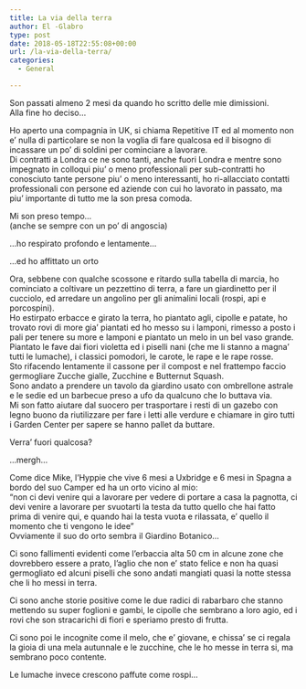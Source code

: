 ```yaml
---
title: La via della terra
author: El -Glabro
type: post
date: 2018-05-18T22:55:08+00:00
url: /la-via-della-terra/
categories:
  - General

---
```

Son passati almeno 2 mesi da quando ho scritto delle mie dimissioni.  
Alla fine ho deciso&#8230;

Ho aperto una compagnia in UK, si chiama Repetitive IT ed al momento non e’ nulla di particolare se non la voglia di fare qualcosa ed il bisogno di incassare un po’ di soldini per cominciare a lavorare.  
Di contratti a Londra ce ne sono tanti, anche fuori Londra e mentre sono impegnato in colloqui piu’ o meno professionali per sub-contratti ho conosciuto tante persone piu’ o meno interessanti, ho ri-allacciato contatti professionali con persone ed aziende con cui ho lavorato in passato, ma piu’ importante di tutto me la son presa comoda.

Mi son preso tempo…  
(anche se sempre con un po’ di angoscia)

…ho respirato profondo e lentamente…

…ed ho affittato un orto

Ora, sebbene con qualche scossone e ritardo sulla tabella di marcia, ho cominciato a coltivare un pezzettino di terra, a fare un giardinetto per il cucciolo, ed arredare un angolino per gli animalini locali (rospi, api e porcospini).  
Ho estirpato erbacce e girato la terra, ho piantato agli, cipolle e patate, ho trovato rovi di more gia’ piantati ed ho messo su i lamponi, rimesso a posto i pali per tenere su more e lamponi e piantato un melo in un bel vaso grande.  
Piantato le fave dai fiori violetta ed i piselli nani (che me li stanno a magna’ tutti le lumache), i classici pomodori, le carote, le rape e le rape rosse.  
Sto rifacendo lentamente il cassone per il compost e nel frattempo faccio germogliare Zucche gialle, Zucchine e Butternut Squash.  
Sono andato a prendere un tavolo da giardino usato con ombrellone astrale e le sedie ed un barbecue preso a ufo da qualcuno che lo buttava via.  
Mi son fatto aiutare dal suocero per trasportare i resti di un gazebo con legno buono da riutilizzare per fare i letti alle verdure e chiamare in giro tutti i Garden Center per sapere se hanno pallet da buttare.

Verra’ fuori qualcosa?

…mergh…

Come dice Mike, l’Hyppie che vive 6 mesi a Uxbridge e 6 mesi in Spagna a bordo del suo Camper ed ha un orto vicino al mio:  
“non ci devi venire qui a lavorare per vedere di portare a casa la pagnotta, ci devi venire a lavorare per svuotarti la testa da tutto quello che hai fatto prima di venire qui, e quando hai la testa vuota e rilassata, e’ quello il momento che ti vengono le idee”  
Ovviamente il suo do orto sembra il Giardino Botanico…

Ci sono fallimenti evidenti come l’erbaccia alta 50 cm in alcune zone che dovrebbero essere a prato, l’aglio che non e’ stato felice e non ha quasi germogliato ed alcuni piselli che sono andati mangiati quasi la notte stessa che li ho messi in terra.

Ci sono anche storie positive come le due radici di rabarbaro che stanno mettendo su super foglioni e gambi, le cipolle che sembrano a loro agio, ed i rovi che son stracarichi di fiori e speriamo presto di frutta.

Ci sono poi le incognite come il melo, che e’ giovane, e chissa’ se ci regala la gioia di una mela autunnale e le zucchine, che le ho messe in terra si, ma sembrano poco contente.

Le lumache invece crescono paffute come rospi…